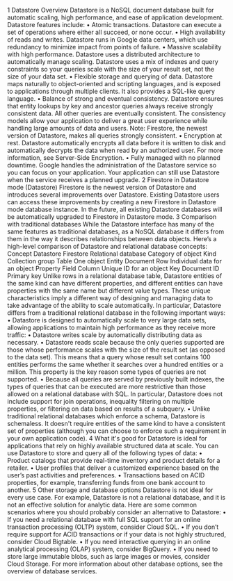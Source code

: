 1	Datastore Overview
Datastore is a NoSQL document database built for automatic scaling, high performance, and ease of application development. Datastore features include:
•	Atomic transactions. Datastore can execute a set of operations where either all succeed, or none occur.
•	High availability of reads and writes. Datastore runs in Google data centers, which use redundancy to minimize impact from points of failure.
•	Massive scalability with high performance. Datastore uses a distributed architecture to automatically manage scaling. Datastore uses a mix of indexes and query constraints so your queries scale with the size of your result set, not the size of your data set.
•	Flexible storage and querying of data. Datastore maps naturally to object-oriented and scripting languages, and is exposed to applications through multiple clients. It also provides a SQL-like query language.
•	Balance of strong and eventual consistency. Datastore ensures that entity lookups by key and ancestor queries always receive strongly consistent data. All other queries are eventually consistent. The consistency models allow your application to deliver a great user experience while handling large amounts of data and users.
Note: Firestore, the newest version of Datastore, makes all queries strongly consistent.
•	Encryption at rest. Datastore automatically encrypts all data before it is written to disk and automatically decrypts the data when read by an authorized user. For more information, see Server-Side Encryption.
•	Fully managed with no planned downtime. Google handles the administration of the Datastore service so you can focus on your application. Your application can still use Datastore when the service receives a planned upgrade.
2	Firestore in Datastore mode (Datastore)
Firestore is the newest version of Datastore and introduces several improvements over Datastore. Existing Datastore users can access these improvements by creating a new Firestore in Datastore mode database instance. In the future, all existing Datastore databases will be automatically upgraded to Firestore in Datastore mode.
3	Comparison with traditional databases
While the Datastore interface has many of the same features as traditional databases, as a NoSQL database it differs from them in the way it describes relationships between data objects. Here’s a high-level comparison of Datastore and relational database concepts:
Concept	Datastore	Firestore	Relational database
Category of object	Kind	Collection group	Table
One object	Entity	Document	Row
Individual data for an object	Property	Field	Column
Unique ID for an object	Key	Document ID	Primary key
Unlike rows in a relational database table, Datastore entities of the same kind can have different properties, and different entities can have properties with the same name but different value types. These unique characteristics imply a different way of designing and managing data to take advantage of the ability to scale automatically. In particular, Datastore differs from a traditional relational database in the following important ways:
•	Datastore is designed to automatically scale to very large data sets, allowing applications to maintain high performance as they receive more traffic:
•	Datastore writes scale by automatically distributing data as necessary.
•	Datastore reads scale because the only queries supported are those whose performance scales with the size of the result set (as opposed to the data set). This means that a query whose result set contains 100 entities performs the same whether it searches over a hundred entities or a million. This property is the key reason some types of queries are not supported.
•	Because all queries are served by previously built indexes, the types of queries that can be executed are more restrictive than those allowed on a relational database with SQL. In particular, Datastore does not include support for join operations, inequality filtering on multiple properties, or filtering on data based on results of a subquery.
•	Unlike traditional relational databases which enforce a schema, Datastore is schemaless. It doesn't require entities of the same kind to have a consistent set of properties (although you can choose to enforce such a requirement in your own application code).
4	What it's good for
Datastore is ideal for applications that rely on highly available structured data at scale. You can use Datastore to store and query all of the following types of data:
•	Product catalogs that provide real-time inventory and product details for a retailer.
•	User profiles that deliver a customized experience based on the user’s past activities and preferences.
•	Transactions based on ACID properties, for example, transferring funds from one bank account to another.
5	Other storage and database options
Datastore is not ideal for every use case. For example, Datastore is not a relational database, and it is not an effective solution for analytic data.
Here are some common scenarios where you should probably consider an alternative to Datastore:
•	If you need a relational database with full SQL support for an online transaction processing (OLTP) system, consider Cloud SQL.
•	If you don’t require support for ACID transactions or if your data is not highly structured, consider Cloud Bigtable.
•	If you need interactive querying in an online analytical processing (OLAP) system, consider BigQuery.
•	If you need to store large immutable blobs, such as large images or movies, consider Cloud Storage.
For more information about other database options, see the overview of database services.

